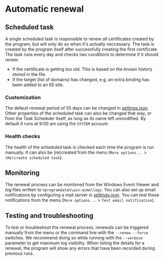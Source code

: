 ﻿---
sidebar: manual
---

# Automatic renewal

## Scheduled task
A single scheduled task is responsible to renew *all* certificates created by the program, 
but will only do so when it's actually neccessary. The task is created by the program itself 
after successfully creating the first certificate. The task runs every day and checks two 
conditions to determine if it should renew:
- If the certificate is getting too old. This is based on the known history stored in the file.
- If the target (list of domains) has changed, e.g. an extra binding has been added to an IIS site.

### Customization
The default renewal period of 55 days can be changed in [settings.json](/win-acme/reference/settings).
Other properties of the scheduled task can also be changed that way, or from the Task Scheduler itself,
as long as its name left unmodified. By default it runs at 9:00 am using the `SYSTEM` account.

### Health checks
The health of the scheduled task is checked each time the program is run manually. It can also 
be (re)created from the menu (`More options...` > `(Re)create scheduled task`).

## Monitoring
The renewal process can be monitored from the Windows Event Viewer and log files 
written to `%programdata%\win-acme\logs`. You can also set up email notifications 
by configuring a mail server in [settings.json](/win-acme/reference/settings). 
You can test these notifications from the menu (`More options...` > `Test email notification`).

## Testing and troubleshooting
To test or troubleshoot the renewal process, renewals can be triggered manually from the menu or the 
command line with the `--renew --force` switches. We recommend doing so while running with the 
`--verbose` parameter to get maximum log visibility. When listing the details for a renewal, the 
program will show any errors that have been recorded during previous runs.